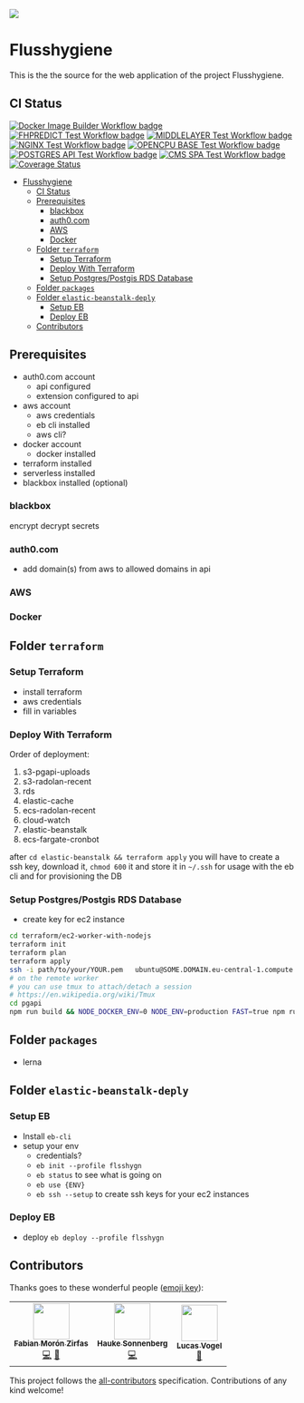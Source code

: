 ![](https://img.shields.io/badge/Build%20with%20%E2%9D%A4%EF%B8%8F-at%20Technologiesitftung%20Berlin-blue)

# Flusshygiene

This is the the source for the web application of the project Flusshygiene.  

## CI Status

[![Docker Image Builder Workflow badge](https://github.com/technologiestiftung/flusshygiene/workflows/Docker%20Image%20Builder/badge.svg)](https://github.com/technologiestiftung/flusshygiene/actions?query=workflow%3A%22Docker+Image+Builder%22) [![FHPREDICT Test Workflow badge](https://github.com/technologiestiftung/flusshygiene/workflows/FHPREDICT%20API%20test%20and%20build/badge.svg)](https://github.com/technologiestiftung/flusshygiene/actions?query=workflow%3A%22FHPREDICT+API+test+and+build%22)  [![MIDDLELAYER Test Workflow badge](https://github.com/technologiestiftung/flusshygiene/workflows/MIDDLELAYER%20test%20and%20build/badge.svg)](https://github.com/technologiestiftung/flusshygiene/actions?query=workflow%3A%22MIDDLELAYER+test+and+build%22) [![NGINX Test Workflow badge](https://github.com/technologiestiftung/flusshygiene/workflows/NGINX%20test%20and%20build/badge.svg)](https://github.com/technologiestiftung/flusshygiene/actions?query=workflow%3A%22NGINX+test+and+build%22) [![OPENCPU BASE Test Workflow badge](https://github.com/technologiestiftung/flusshygiene/workflows/OPENCPU%20BASE%20test%20and%20build/badge.svg)](https://github.com/technologiestiftung/flusshygiene/actions?query=workflow%3A%22OPENCPU+BASE+test+and+build%22) [![POSTGRES API Test Workflow badge](https://github.com/technologiestiftung/flusshygiene/workflows/POSTGRES%20API%20test%20and%20build/badge.svg)](https://github.com/technologiestiftung/flusshygiene/actions?query=workflow%3A%22POSTGRES+API+test+and+build%22) [![CMS SPA Test Workflow badge](https://github.com/technologiestiftung/flusshygiene/workflows/CMS%20SPA%20test%20and%20build/badge.svg)](https://github.com/technologiestiftung/flusshygiene/actions?query=workflow%3A%22CMS+SPA+test+and+build%22) [![Coverage Status](https://coveralls.io/repos/github/technologiestiftung/flusshygiene/badge.svg?branch=master)](https://coveralls.io/github/technologiestiftung/flusshygiene?branch=master)

<!-- https://github.com/<OWNER>/<REPOSITORY>/workflows/<WORKFLOW_FILE_PATH>/badge.svg -->

<!-- @import "[TOC]" {cmd="toc" depthFrom=1 depthTo=6 orderedList=false} -->

<!-- code_chunk_output -->

- [Flusshygiene](#flusshygiene)
  - [CI Status](#ci-status)
  - [Prerequisites](#prerequisites)
    - [blackbox](#blackbox)
    - [auth0.com](#auth0com)
    - [AWS](#aws)
    - [Docker](#docker)
  - [Folder `terraform`](#folder-terraform)
    - [Setup Terraform](#setup-terraform)
    - [Deploy With Terraform](#deploy-with-terraform)
    - [Setup Postgres/Postgis RDS Database](#setup-postgrespostgis-rds-database)
  - [Folder `packages`](#folder-packages)
  - [Folder `elastic-beanstalk-deply`](#folder-elastic-beanstalk-deply)
    - [Setup EB](#setup-eb)
    - [Deploy EB](#deploy-eb)
  - [Contributors](#contributors)

<!-- /code_chunk_output -->

## Prerequisites

- auth0.com account
  - api configured
  - extension configured to api
- aws account
  - aws credentials
  - eb cli installed
  - aws cli?
- docker account
  - docker installed
- terraform installed
- serverless installed
- blackbox installed (optional)


### blackbox

encrypt decrypt secrets

### auth0.com

- add domain(s) from aws to allowed domains in api

### AWS

### Docker

## Folder `terraform`


### Setup Terraform

- install terraform
- aws credentials
- fill in variables

### Deploy With Terraform

Order of deployment:

1. s3-pgapi-uploads
2. s3-radolan-recent
3. rds
4. elastic-cache
5. ecs-radolan-recent
6. cloud-watch
7. elastic-beanstalk
8. ecs-fargate-cronbot

after `cd elastic-beanstalk && terraform apply` you will have to create a ssh key, download it, `chmod 600` it and store it in `~/.ssh` for usage with the eb cli and for provisioning the DB

### Setup Postgres/Postgis RDS Database

- create key for ec2 instance

```bash
cd terraform/ec2-worker-with-nodejs
terraform init
terraform plan
terraform apply
ssh -i path/to/your/YOUR.pem   ubuntu@SOME.DOMAIN.eu-central-1.compute.amazonaws.com
# on the remote worker
# you can use tmux to attach/detach a session
# https://en.wikipedia.org/wiki/Tmux
cd pgapi
npm run build && NODE_DOCKER_ENV=0 NODE_ENV=production FAST=true npm run populatedb
```

## Folder `packages`

- lerna

## Folder `elastic-beanstalk-deply`

### Setup EB

- Install `eb-cli`
- setup your env 
  - credentials?
  - `eb init --profile flsshygn`
  - `eb status` to see what is going on
  - `eb use {ENV}`
  - `eb ssh --setup` to create ssh keys for your ec2 instances

### Deploy EB

- deploy `eb deploy --profile flsshygn`

## Contributors

Thanks goes to these wonderful people ([emoji key](https://allcontributors.org/docs/en/emoji-key)):

<!-- ALL-CONTRIBUTORS-LIST:START - Do not remove or modify this section -->
<!-- prettier-ignore-start -->
<!-- markdownlint-disable -->
<table>
  <tr>
    <td align="center"><a href="https://fabianmoronzirfas.me/"><img src="https://avatars.githubusercontent.com/u/315106?v=4?s=64" width="64px;" alt=""/><br /><sub><b>Fabian Morón Zirfas</b></sub></a><br /><a href="https://github.com/technologiestiftung/CityLAB Slides/commits?author=ff6347" title="Code">💻</a> <a href="https://github.com/technologiestiftung/CityLAB Slides/commits?author=ff6347" title="Documentation">📖</a></td>
    <td align="center"><a href="https://github.com/hsonne"><img src="https://avatars.githubusercontent.com/u/11964315?v=4?s=64" width="64px;" alt=""/><br /><sub><b>Hauke Sonnenberg</b></sub></a><br /><a href="https://github.com/technologiestiftung/CityLAB Slides/commits?author=hsonne" title="Code">💻</a></td>
    <td align="center"><a href="https://github.com/vogelino"><img src="https://avatars.githubusercontent.com/u/2759340?v=4?s=64" width="64px;" alt=""/><br /><sub><b>Lucas Vogel</b></sub></a><br /><a href="https://github.com/technologiestiftung/CityLAB Slides/commits?author=vogelino" title="Documentation">📖</a></td>
  </tr>
</table>

<!-- markdownlint-restore -->
<!-- prettier-ignore-end -->

<!-- ALL-CONTRIBUTORS-LIST:END -->

This project follows the [all-contributors](https://github.com/all-contributors/all-contributors) specification. Contributions of any kind welcome!
